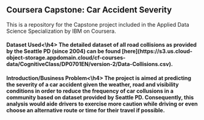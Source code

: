 ## Coursera Capstone: Car Accident Severity

This is a repository for the Capstone project included in the Applied Data Science Specialization by IBM on Coursera.
<h4>Dataset Used<\h4>
The detailed dataset of all road collisions as provided by the Seattle PD (since 2004) can be found [here](https://s3.us.cloud-object-storage.appdomain.cloud/cf-courses-data/CognitiveClass/DP0701EN/version-2/Data-Collisions.csv).

<h4>Introduction/Business Problem<\h4>
The project is aimed at predicting the severity of a car accident given the weather, road and visibility conditions in order to reduce the frequency of car collusions in a community based on dataset provided by Seattle PD. Consequently, this analysis would aide drivers to exercise more caution while driving or even choose an alternative route or time for their travel if possible.
